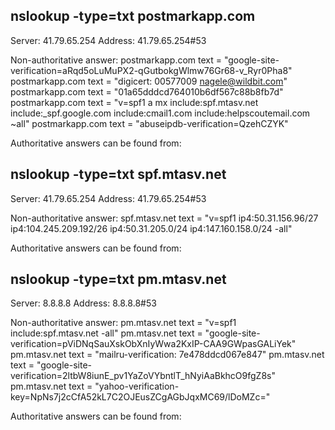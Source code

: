 ## nslookup -type=txt postmarkapp.com

Server: 41.79.65.254
Address: 41.79.65.254#53

Non-authoritative answer:
postmarkapp.com text = "google-site-verification=aRqd5oLuMuPX2-qGutbokgWlmw76Gr68-v_Ryr0Pha8"
postmarkapp.com text = "digicert: 00577009 nagele@wildbit.com"
postmarkapp.com text = "01a65dddcd764010b6df567c88b8fb7d"
postmarkapp.com text = "v=spf1 a mx include:spf.mtasv.net include:\_spf.google.com include:cmail1.com include:helpscoutemail.com ~all"
postmarkapp.com text = "abuseipdb-verification=QzehCZYK"

Authoritative answers can be found from:

## nslookup -type=txt spf.mtasv.net

Server: 41.79.65.254
Address: 41.79.65.254#53

Non-authoritative answer:
spf.mtasv.net text = "v=spf1 ip4:50.31.156.96/27 ip4:104.245.209.192/26 ip4:50.31.205.0/24 ip4:147.160.158.0/24 -all"

Authoritative answers can be found from:

## nslookup -type=txt pm.mtasv.net

Server: 8.8.8.8
Address: 8.8.8.8#53

Non-authoritative answer:
pm.mtasv.net text = "v=spf1 include:spf.mtasv.net -all"
pm.mtasv.net text = "google-site-verification=pViDNqSauXskObXnIyWwa2KxIP-CAA9GWpasGALiYek"
pm.mtasv.net text = "mailru-verification: 7e478ddcd067e847"
pm.mtasv.net text = "google-site-verification=2ltbW8iunE_pv1YaZoVYbntlT_hNyiAaBkhcO9fgZ8s"
pm.mtasv.net text = "yahoo-verification-key=NpNs7j2cCfA52kL7C2OJEusZCgAGbJqxMC69/lDoMZc="

Authoritative answers can be found from:
